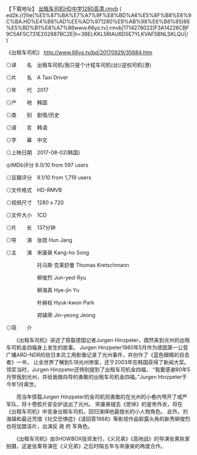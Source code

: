 【下载地址】
[出租车司机HD中字1280高清.rmvb](ed2k://|file|%E5%87%BA%E7%A7%9F%E8%BD%A6%E5%8F%B8%E6%9C%BA.HD%E4%B8%AD%E5%AD%971280%E9%AB%98%E6%B8%85[66%E5%BD%B1%E8%A7%86www.66ys.tv].rmvb|1714278022|F3A14226CBF9C5AF5C731E202887BC2E|h=3BELKKL5RIAU6D5E7YLKVAF5BNLSKLQU|/
) ( ed2k://|file|%E5%87%BA%E7%A7%9F%E8%BD%A6%E5%8F%B8%E6%9C%BA.HD%E4%B8%AD%E5%AD%971280%E9%AB%98%E6%B8%85[66%E5%BD%B1%E8%A7%86www.66ys.tv].rmvb|1714278022|F3A14226CBF9C5AF5C731E202887BC2E|h=3BELKKL5RIAU6D5E7YLKVAF5BNLSKLQU|/
 ) 

《出租车司机》 http://www.66ys.tv/bd/20170929/35684.htm

◎译　　名　出租车司机/我只是个计程车司机(台)/逆权司机(港)

◎片　　名　A Taxi Driver

◎年　　代　2017

◎产　　地　韩国

◎类　　别　剧情/历史

◎语　　言　韩语

◎字　　幕　中文

◎上映日期　2017-08-02(韩国)

◎IMDb评分  8.0/10 from 597 users

◎豆瓣评分　9.1/10 from 1,719 users

◎文件格式　HD-RMVB

◎视频尺寸　1280 x 720

◎文件大小　1CD

◎片　　长　137分钟

◎导　　演　张勋 Hun Jang

◎主　　演　宋康昊 Kang-ho Song

　　　　　　托马斯·克莱舒曼 Thomas Kretschmann
      
　　　　　　柳俊烈 Jun-yeol Ryu
      
　　　　　　柳海真 Hye-jin Yu
      
　　　　　　朴赫权 Hyuk-kwon Park
      
　　　　　　郑镇荣 Jin-yeong Jeong
      

◎简　　介

　　《出租车司机》讲述了搭载德国记者Jurgen Hinzpeter，偶然来到光州的出租车司机金四福身上发生的故事。
  Jurgen Hinzpeter1980年5月作为德国第一公营广播ARD-NDR的驻日本员工用影像记录了光州事件，并创作了《蓝色眼睛的目击者》一书，
  让全世界了解到5.18光州惨案，还于2003年在韩国获得了新闻大奖。领奖当时，Jurgen Hinzpeter还特别提到了出租车司机金四福，
  “我要感谢80年5月带我到光州，并给我做向导的勇敢的出租车司机金四福。”Jurgen Hinzpeter于今年1月离世。

　　而当年搭载Jurgen Hinzpeter的金司机则勇敢的在光州的小巷内甩开了戒严军队，将十卷胶片安全护送出了光州。
  宋康昊褪去《思悼》的皇帝外衣，将在《出租车司机》中变身出租车司机，回归演绎他最擅长的小人物角色。
  此外，刘海镇和最近凭借《社交恐惧症》《请回答1988》等影视作品崭露头角的新秀柳俊烈也将加盟该片，出演反 政 府 军角色。

　　《出租车司机》由SHOWBOX投资发行，《义兄弟》《高地战》的导演张熏执掌拍摄，这是张熏导演在《义兄弟》之后时隔五年与宋康昊的再度合作。




